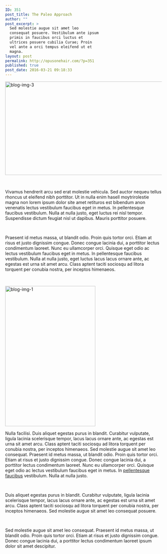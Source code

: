 ```yaml
---
ID: 351
post_title: The Paleo Approach
author: ""
post_excerpt: >
  Sed molestie augue sit amet leo
  consequat posuere. Vestibulum ante ipsum
  primis in faucibus orci luctus et
  ultrices posuere cubilia Curae; Proin
  vel ante a orci tempus eleifend ut et
  magna.
layout: post
permalink: http://opusonehair.com/?p=351
published: true
post_date: 2016-03-21 09:18:33
---
```

<img class="alignnone wp-image-356 size-full" src="http://opusonehair.com/wp-content/uploads/2016/04/blog-img-3.jpg" alt="blog-img-3" width="769" height="300" />

&nbsp;

Vivamus hendrerit arcu sed erat molestie vehicula. Sed auctor nequeu tellus rhoncus ut eleifend nibh porttitor. Ut in nulla enim hasell moytrirolestie magna non lorem ipsum dolor site amet retituros est bibendum anon venenatis lectus vestibulum faucibus eget in metus. In pellentesque faucibus vestibulum. Nulla at nulla justo, eget luctus rei nisl tempor. Suspendisse dictum feugiat nisl ut dapibus. Mauris porttitor posuere.

&nbsp;

Praesent id metus massa, ut blandit odio. Proin quis tortor orci. Etiam at risus et justo dignissim congue. Donec congue lacinia dui, a porttitor lectus condimentum laoreet. Nunc eu ullamcorper orci. Quisque eget odio ac lectus vestibulum faucibus eget in metus. In pellentesque faucibus vestibulum. Nulla at nulla justo, eget luctus lacus lacus ornare ante, ac egestas est urna sit amet arcu. Class aptent taciti sociosqu ad litora torquent per conubia nostra, per inceptos himenaeos.

&nbsp;

<img class="alignleft wp-image-354 size-full" style="margin-left: 0px; margin-right: 50px;" src="http://opusonehair.com/wp-content/uploads/2016/04/blog-img-1.jpg" alt="blog-img-1" width="290" height="450" />

Nulla facilisi. Duis aliquet egestas purus in blandit. Curabitur vulputate, ligula lacinia scelerisque tempor, lacus lacus ornare ante, ac egestas est urna sit amet arcu. Class aptent taciti sociosqu ad litora torquent per conubia nostra, per inceptos himenaeos. Sed molestie augue sit amet leo consequat. Praesent id metus massa, ut blandit odio. Proin quis tortor orci. Etiam at risus et justo dignissim congue. Donec congue lacinia dui, a porttitor lectus condimentum laoreet. Nunc eu ullamcorper orci. Quisque eget odio ac lectus vestibulum faucibus eget in metus. In <a href="#">pellentesque faucibus</a> vestibulum. Nulla at nulla justo.

&nbsp;

Duis aliquet egestas purus in blandit. Curabitur vulputate, ligula lacinia scelerisque tempor, lacus lacus ornare ante, ac egestas est urna sit amet arcu. Class aptent taciti sociosqu ad litora torquent per conubia nostra, per inceptos himenaeos. Sed molestie augue sit amet leo consequat posuere.

&nbsp;

Sed molestie augue sit amet leo consequat. Praesent id metus massa, ut blandit odio. Proin quis tortor orci. Etiam at risus et justo dignissim congue. Donec congue lacinia dui, a porttitor lectus condimentum laoreet ipsum dolor sit amet descipitur.